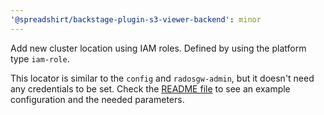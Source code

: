 ```yaml
---
'@spreadshirt/backstage-plugin-s3-viewer-backend': minor
---
```


Add new cluster location using IAM roles. Defined by using the platform
type `iam-role`.

This locator is similar to the `config` and `radosgw-admin`, but 
it doesn't need any credentials to be set. Check the 
[README file](https://github.com/spreadshirt/backstage-plugin-s3/blob/main/plugins/s3-viewer-backend/README.md) 
to see an example configuration and the needed parameters.
